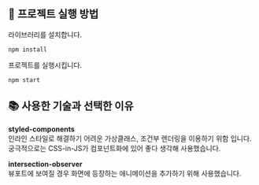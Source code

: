 ## 📌 프로젝트 실행 방법

라이브러리를 설치합니다.

```
npm install
```
프로젝트를 실행시킵니다.
```
npm start
```


## :books: 사용한 기술과 선택한 이유
**styled-components**<br/>
인라인 스타일로 해결하기 어려운 가상클래스, 조건부 렌더링을 이용하기 위함 입니다.
궁극적으로는 CSS-in-JS가 컴포넌트화에 있어 좋다 생각해 사용했습니다.

**intersection-observer**<br/>
뷰포트에 보여질 경우 화면에 등장하는 애니메이션을 추가하기 위해 사용했습니다.
